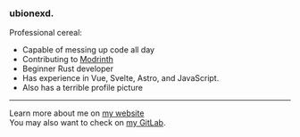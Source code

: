 ### ubionexd. 

Professional cereal:
- Capable of messing up code all day
- Contributing to [Modrinth](https://github.com/modrinth) 
- Beginner Rust developer
- Has experience in Vue, Svelte, Astro, and JavaScript.
- Also has a terrible profile picture

---

Learn more about me on [my website](https://ubionexd.vercel.app)  
You may also want to check on [my GitLab](https://gitlab.com/ubinull).
<!---
ubionexd/ubionexd is a ✨ special ✨ repository because its `README.md` (this file) appears on your GitHub profile.
You can click the Preview link to take a look at your changes.
--->
